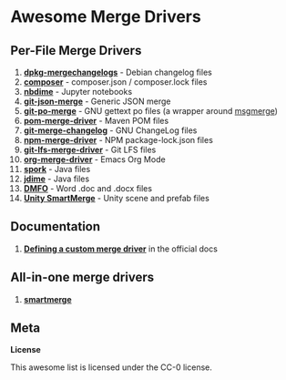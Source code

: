 # Awesome Merge Drivers

## Per-File Merge Drivers

1. [**dpkg-mergechangelogs**](https://git.dpkg.org/cgit/dpkg/dpkg.git) - Debian changelog files
2. [**composer**](https://github.com/balbuf/composer-git-merge-driver) - composer.json / composer.lock files
3. [**nbdime**](https://github.com/jupyter/nbdime) - Jupyter notebooks
4. [**git-json-merge**](https://github.com/jonatanpedersen/git-json-merge) - Generic JSON merge
5. [**git-po-merge**](https://github.com/beck/git-po-merge) - GNU gettext po files (a wrapper around [msgmerge](https://www.gnu.org/software/gettext/))
6. [**pom-merge-driver**](https://github.com/ralfth/pom-merge-driver) - Maven POM files
7. [**git-merge-changelog**](https://github.com/gagern/gnulib/blob/master/lib/git-merge-changelog.c) - GNU ChangeLog files
8. [**npm-merge-driver**](https://github,com/npm/npm-merge-driver) - NPM package-lock.json files
9. [**git-lfs-merge-driver**](https://git-lfs.com/) - Git LFS files
10. [**org-merge-driver**](https://orgmode.org/) - Emacs Org Mode
11. [**spork**](https://github.com/ASSERT-KTH/spork) - Java files
12. [**jdime**](https://github.com/se-sic/jdime) - Java files
13. [**DMFO**](https://github.com/lcnittl/DMFO) - Word .doc and .docx files
14. [**Unity SmartMerge**](https://docs.unity3d.com/Manual/SmartMerge.html) - Unity scene and prefab files

## Documentation

1. [**Defining a custom merge driver**](https://git-scm.com/docs/gitattributes#_defining_a_custom_merge_driver) in the official docs

## All-in-one merge drivers

1. [**smartmerge**](https://github.com/jelmer/smartmerge/)

## Meta

**License**

This awesome list is licensed under the CC-0 license.
